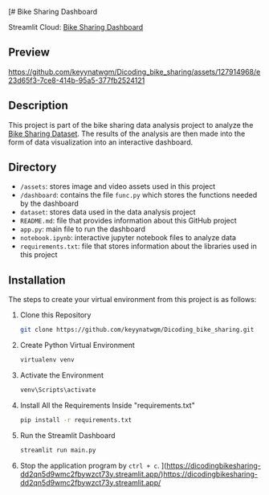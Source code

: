 [# Bike Sharing Dashboard

Streamlit Cloud: <a href='https://dicodingbikesharing-dd2qn5d9wmc2fbywzct73y.streamlit.app/' target='_blank' title='Bike Sharing Dashboard | Streamlit'>Bike Sharing Dashboard</a>

## Preview

https://github.com/keyynatwgm/Dicoding_bike_sharing/assets/127914968/e23d65f3-7ce8-414b-95a5-377fb2524121

## Description

This project is part of the bike sharing data analysis project to analyze the <a href='https://drive.google.com/file/d/1RaBmV6Q6FYWU4HWZs80Suqd7KQC34diQ' target='_blank' title='Bike-sharing-dataset.zip'>Bike Sharing Dataset</a>. The results of the analysis are then made into the form of data visualization into an interactive dashboard.

## Directory

- `/assets`: stores image and video assets used in this project
- `/dashboard`: contains the file `func.py` which stores the functions needed by the dashboard
- `dataset`: stores data used in the data analysis project
- `README.md`: file that provides information about this GitHub project
- `app.py`: main file to run the dashboard
- `notebook.ipynb`: interactive jupyter notebook files to analyze data
- `requirements.txt`: file that stores information about the libraries used in this project

## Installation

The steps to create your virtual environment from this project is as follows:

1. Clone this Repository
   ```bash
   git clone https://github.com/keyynatwgm/Dicoding_bike_sharing.git
   ```

2. Create Python Virtual Environment
   ```bash
   virtualenv venv
   ```

2. Activate the Environment
   ```bash
   venv\Scripts\activate
   ```

4. Install All the Requirements Inside "requirements.txt"
   ```bash
   pip install -r requirements.txt
   ```

5. Run the Streamlit Dashboard
   ```bash
   streamlit run main.py
   ```

6. Stop the application program by `ctrl + c`.
](https://dicodingbikesharing-dd2qn5d9wmc2fbywzct73y.streamlit.app/)https://dicodingbikesharing-dd2qn5d9wmc2fbywzct73y.streamlit.app/
